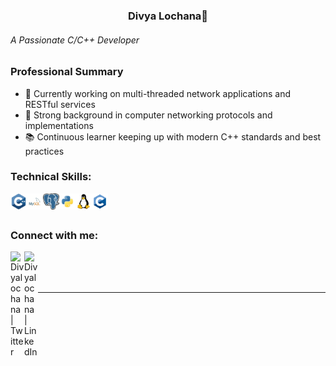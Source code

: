 <center><h3>Divya Lochana👋</h3></center> 

<i><h6>A Passionate C/C++ Developer </i></h6>

### Professional Summary
- 🔭 Currently working on multi-threaded network applications and RESTful services
- 🌟 Strong background in computer networking protocols and implementations
- 📚 Continuous learner keeping up with modern C++ standards and best practices


### Technical Skills:
<img align="left" alt="C++" width="26px" src="https://raw.githubusercontent.com/github/explore/80688e429a7d4ef2fca1e82350fe8e3517d3494d/topics/cpp/cpp.png" />
<img align="left" alt="MySQL" width="26px" src="https://raw.githubusercontent.com/github/explore/80688e429a7d4ef2fca1e82350fe8e3517d3494d/topics/mysql/mysql.png" />
<img align="left" alt="PostgreSQL" width="26px" src="https://raw.githubusercontent.com/github/explore/80688e429a7d4ef2fca1e82350fe8e3517d3494d/topics/postgresql/postgresql.png" />
<img align="left" alt="Python" width="26px" src="https://raw.githubusercontent.com/github/explore/80688e429a7d4ef2fca1e82350fe8e3517d3494d/topics/python/python.png" />
<img align="left" alt="Linux" width="26px" src="https://raw.githubusercontent.com/github/explore/80688e429a7d4ef2fca1e82350fe8e3517d3494d/topics/linux/linux.png" />
<img align="left" alt="C" width="26px" src="https://raw.githubusercontent.com/github/explore/80688e429a7d4ef2fca1e82350fe8e3517d3494d/topics/c/c.png" />


<br />
<br />


### Connect with me:


<a href="https://x.com/its_me_lochana7" target="_blank">
  <img align="left" alt="Divyalochana | Twitter" width="22px" src="https://cdn.jsdelivr.net/npm/simple-icons@v3/icons/twitter.svg" />
</a>
<a href="https://www.linkedin.com/in/divyalochanakuppala/" target="_blank">
  <img align="left" alt="Divyalochana | LinkedIn" width="22px" src="https://cdn.jsdelivr.net/npm/simple-icons@v3/icons/linkedin.svg" />
</a>


<br />

<br />
<br />

---

